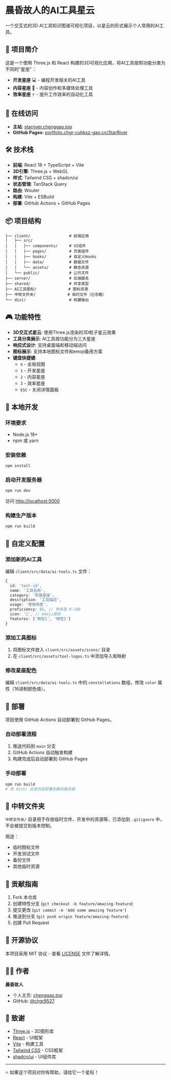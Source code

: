 # 晨昏故人的AI工具星云

一个交互式的3D AI工具知识图谱可视化项目，以星云的形式展示个人常用的AI工具。

## 🌟 项目简介

这是一个使用 Three.js 和 React 构建的3D可视化应用，将AI工具按照功能分类为不同的"星座"：

- **开发星座** 💻 - 编程开发相关的AI工具
- **内容星座** 📝 - 内容创作和多媒体处理工具  
- **效率星座** ⚡ - 提升工作效率的自动化工具

## 🚀 在线访问

- **主站**: [starriver.chenggao.top](https://starriver.chenggao.top)
- **GitHub Pages**: [portfolio.chgr-cuhksz-gao.cn/StarRiver](https://portfolio.chgr-cuhksz-gao.cn/StarRiver/)

## 🛠️ 技术栈

- **前端**: React 18 + TypeScript + Vite
- **3D引擎**: Three.js + WebGL
- **样式**: Tailwind CSS + shadcn/ui
- **状态管理**: TanStack Query
- **路由**: Wouter
- **构建**: Vite + ESBuild
- **部署**: GitHub Actions + GitHub Pages

## 📦 项目结构

```
├── client/                 # 前端应用
│   ├── src/
│   │   ├── components/     # UI组件
│   │   ├── pages/          # 页面组件
│   │   ├── hooks/          # 自定义Hooks
│   │   ├── data/           # 数据文件
│   │   └── assets/         # 静态资源
│   └── public/             # 公共文件
├── server/                 # 后端服务
├── shared/                 # 共享类型
├── AI工具图标/              # 图标资源
├── 中转文件夹/              # 临时文件（已忽略）
└── dist/                   # 构建输出
```

## 🎮 功能特性

- **3D交互式星云**: 使用Three.js渲染的3D粒子星云效果
- **工具分类展示**: AI工具按功能分为三大星座
- **响应式设计**: 支持桌面端和移动端访问
- **图标展示**: 支持本地图标文件和emoji备用方案
- **键盘快捷键**: 
  - `G` - 全局视图
  - `1` - 开发星座
  - `2` - 内容星座  
  - `3` - 效率星座
  - `ESC` - 关闭详情面板

## 🔧 本地开发

### 环境要求

- Node.js 18+
- npm 或 yarn

### 安装依赖

```bash
npm install
```

### 启动开发服务器

```bash
npm run dev
```

访问 [http://localhost:5000](http://localhost:5000)

### 构建生产版本

```bash
npm run build
```

## 🎨 自定义配置

### 添加新的AI工具

编辑 `client/src/data/ai-tools.ts` 文件：

```typescript
{
  id: 'tool-id',
  name: '工具名称',
  category: '所属星座',
  description: '工具描述',
  usage: '使用场景',
  proficiency: 85, // 熟练度 0-100
  icon: '🔧', // emoji图标
  features: ['特性1', '特性2']
}
```

### 添加工具图标

1. 将图标文件放入 `client/src/assets/icons/` 目录
2. 在 `client/src/assets/tool-logos.ts` 中添加导入和映射

### 修改星座配色

编辑 `client/src/data/ai-tools.ts` 中的 `constellations` 数组，修改 `color` 属性（16进制颜色值）。

## 🚀 部署

项目使用 GitHub Actions 自动部署到 GitHub Pages。

### 自动部署流程

1. 推送代码到 `main` 分支
2. GitHub Actions 自动触发构建
3. 构建完成后自动部署到 GitHub Pages

### 手动部署

```bash
npm run build
# 将 dist/ 目录内容部署到静态服务器
```

## 📁 中转文件夹

`中转文件夹/` 目录用于存放临时文件、开发中的资源等，已添加到 `.gitignore` 中，不会被提交到版本控制。

用途：
- 临时图标文件
- 开发测试文件
- 备份文件
- 其他临时资源

## 🤝 贡献指南

1. Fork 本仓库
2. 创建特性分支 (`git checkout -b feature/amazing-feature`)
3. 提交更改 (`git commit -m 'Add some amazing feature'`)
4. 推送到分支 (`git push origin feature/amazing-feature`)
5. 创建 Pull Request

## 📄 开源协议

本项目采用 MIT 协议 - 查看 [LICENSE](LICENSE) 文件了解详情。

## 👨‍💻 作者

**晨昏故人**
- 个人主页: [chenggao.top](https://chenggao.top)
- GitHub: [@chgr9527](https://github.com/chgr9527)

## 🙏 致谢

- [Three.js](https://threejs.org/) - 3D图形库
- [React](https://reactjs.org/) - UI框架
- [Vite](https://vitejs.dev/) - 构建工具
- [Tailwind CSS](https://tailwindcss.com/) - CSS框架
- [shadcn/ui](https://ui.shadcn.com/) - UI组件库

---

⭐ 如果这个项目对你有帮助，请给它一个星标！